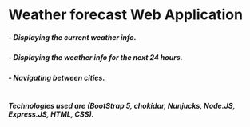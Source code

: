 # Weather forecast Web Application
##### - Displaying the current weather info.
##### - Displaying the weather info for the next 24 hours.
##### - Navigating between cities.
#
##### Technologies used are (BootStrap 5, chokidar, Nunjucks, Node.JS, Express.JS, HTML, CSS).
